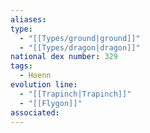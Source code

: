 ```yaml
---
aliases: 
type:
  - "[[Types/ground|ground]]"
  - "[[Types/dragon|dragon]]"
national dex number: 329
tags:
  - Hoenn
evolution line:
  - "[[Trapinch|Trapinch]]"
  - "[[Flygon]]"
associated: 
---
```

